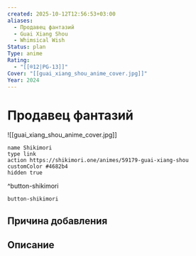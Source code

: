 ```yaml
---
created: 2025-10-12T12:56:53+03:00
aliases:
  - Продавец фантазий
  - Guai Xiang Shou
  - Whimsical Wish
Status: plan
Type: anime
Rating:
  - "[[®️12|PG-13]]"
Cover: "[[guai_xiang_shou_anime_cover.jpg]]"
Year: 2024
---
```


# Продавец фантазий

![[guai_xiang_shou_anime_cover.jpg]]



```button
name Shikimori
type link
action https://shikimori.one/animes/59179-guai-xiang-shou
customColor #4682b4
hidden true
```
^button-shikimori





`button-shikimori`

## Причина добавления




## Описание


